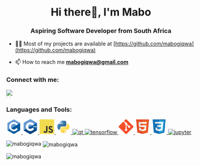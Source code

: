 <h1 align="center">Hi there👋, I'm Mabo</h1>
<h3 align="center">Aspiring Software Developer from South Africa</h3>

- 👨‍💻 Most of my projects are available at [https://github.com/mabogiqwa](https://github.com/mabogiqwa)

- 📫 How to reach me **mabogiqwa@gmail.com**

<h3 align="left">Connect with me:</h3>
<a href="https://www.linkedin.com/in/mabo-giqwa-7880522b5/" target="_blank" rel="noopener noreferrer" style="display: flex; align-items: center;">
  <img src="https://cdn-icons-png.flaticon.com/512/174/174857.png" alt="LinkedIn" style="width: 20px; height: 20px; margin-right: 8px;">
</a>
<p align="left">
</p>

<h3 align="left">Languages and Tools:</h3>
<p align="left">
  <!-- C -->
    <a href="https://www.learn-c.org/" target="_blank" rel="noreferrer"> 
        <img src="https://raw.githubusercontent.com/devicons/devicon/master/icons/c/c-original.svg" 
        alt="c" width="40" height="40"/> 
    </a>
  
  <!-- C++ -->
  <a href="https://www.w3schools.com/cpp/" target="_blank" rel="noreferrer">
    <img src="https://raw.githubusercontent.com/devicons/devicon/master/icons/cplusplus/cplusplus-original.svg" 
         alt="cplusplus" width="40" height="40"/>
  </a>
  
  <!-- JavaScript -->
  <a href="https://developer.mozilla.org/en-US/docs/Web/JavaScript" target="_blank" rel="noreferrer">
    <img src="https://raw.githubusercontent.com/devicons/devicon/master/icons/javascript/javascript-original.svg" 
         alt="javascript" width="40" height="40"/>
  </a>
  
  <!-- Python -->
  <a href="https://www.python.org" target="_blank" rel="noreferrer">
    <img src="https://raw.githubusercontent.com/devicons/devicon/master/icons/python/python-original.svg" 
         alt="python" width="40" height="40"/>
  </a>
  
  <!-- Qt -->
  <a href="https://www.qt.io/" target="_blank" rel="noreferrer">
    <img src="https://upload.wikimedia.org/wikipedia/commons/0/0b/Qt_logo_2016.svg" 
         alt="qt" width="40" height="40"/>
  </a>
  
  <!-- TensorFlow -->
  <a href="https://www.tensorflow.org" target="_blank" rel="noreferrer">
    <img src="https://www.vectorlogo.zone/logos/tensorflow/tensorflow-icon.svg" 
         alt="tensorflow" width="40" height="40"/>
  </a>

  <!-- Git -->
  <a href="https://git-scm.com/" target="_blank" rel="noreferrer">
    <img src="https://raw.githubusercontent.com/devicons/devicon/master/icons/git/git-original.svg"
    alt="git" width="40" height="40"/>
  </a>
  
  <!-- HTML5 -->
  <a href="https://developer.mozilla.org/en-US/docs/Web/HTML" target="_blank" rel="noreferrer">
    <img src="https://raw.githubusercontent.com/devicons/devicon/master/icons/html5/html5-original.svg" 
         alt="html5" width="40" height="40"/>
  </a>
  
  <!-- CSS3 -->
  <a href="https://developer.mozilla.org/en-US/docs/Web/CSS" target="_blank" rel="noreferrer">
    <img src="https://raw.githubusercontent.com/devicons/devicon/master/icons/css3/css3-original.svg" 
         alt="css3" width="40" height="40"/>
  </a>
  
  <!-- Jupyter Notebooks -->
  <a href="https://jupyter.org/" target="_blank" rel="noreferrer">
    <img src="https://upload.wikimedia.org/wikipedia/commons/3/38/Jupyter_logo.svg" 
         alt="jupyter" width="40" height="40"/>
  </a>
</p>



<p><img align="left" src="https://github-readme-stats.vercel.app/api/top-langs?username=mabogiqwa&show_icons=true&locale=en&layout=compact" alt="mabogiqwa" /></p>

<p>&nbsp;<img align="center" src="https://github-readme-stats.vercel.app/api?username=mabogiqwa&show_icons=true&locale=en" alt="mabogiqwa" /></p>

<p><img align="center" src="https://github-readme-streak-stats.herokuapp.com/?user=mabogiqwa&" alt="mabogiqwa" /></p>
